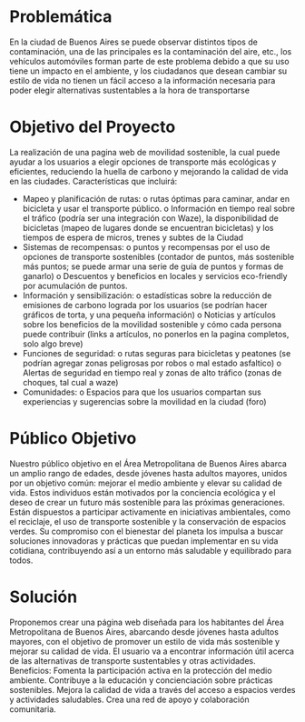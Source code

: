 # Problemática
En la ciudad de Buenos Aires se puede observar distintos tipos de contaminación, una de las principales es la contaminación del aire, etc., los vehículos automóviles forman parte de este problema debido a que su uso tiene un impacto en el ambiente, y los ciudadanos que desean cambiar su estilo de vida no tienen un fácil acceso a la información necesaria para poder elegir alternativas sustentables a la hora de transportarse


# Objetivo del Proyecto
La realización de una pagina web de movilidad sostenible, la cual puede ayudar a los
usuarios a elegir opciones de transporte más ecológicas y eficientes, reduciendo la
huella de carbono y mejorando la calidad de vida en las ciudades.
Características que incluirá:
-  Mapeo y planificación de rutas:
o rutas óptimas para caminar, andar en bicicleta y usar el transporte
público.
o Información en tiempo real sobre el tráfico (podría ser una
integración con Waze), la disponibilidad de bicicletas (mapeo de
lugares donde se encuentran bicicletas) y los tiempos de espera de
micros, trenes y subtes de la Ciudad
-  Sistemas de recompensas:
o puntos y recompensas por el uso de opciones de transporte sostenibles
(contador de puntos, más sostenible más puntos; se puede armar una
serie de guía de puntos y formas de ganarlo)
o Descuentos y beneficios en locales y servicios eco-friendly por acumulación de
puntos.
-  Información y sensibilización:
o estadísticas sobre la reducción de emisiones de carbono lograda por
los usuarios (se podrían hacer gráficos de torta, y una pequeña
información)
o Noticias y artículos sobre los beneficios de la movilidad sostenible y
cómo cada persona puede contribuir (links a artículos, no ponerlos
en la pagina completos, solo algo breve)
-  Funciones de seguridad:
o rutas seguras para bicicletas y peatones (se podrían agregar zonas
peligrosas por robos o mal estado asfaltico)
o Alertas de seguridad en tiempo real y zonas de alto tráfico (zonas de
choques, tal cual a waze)
-  Comunidades:
o Espacios para que los usuarios compartan sus experiencias y
sugerencias sobre la movilidad en la ciudad (foro)


# Público Objetivo
Nuestro público objetivo en el Área Metropolitana de Buenos Aires abarca un amplio rango de edades, desde jóvenes hasta adultos mayores, unidos por un objetivo común: mejorar el medio ambiente y elevar su calidad de vida. Estos individuos están motivados por la conciencia ecológica y el deseo de crear un futuro más sostenible para las próximas generaciones. Están dispuestos a participar activamente en iniciativas ambientales, como el reciclaje, el uso de transporte sostenible y la conservación de espacios verdes. Su compromiso con el bienestar del planeta los impulsa a buscar soluciones innovadoras y prácticas que puedan implementar en su vida cotidiana, contribuyendo así a un entorno más saludable y equilibrado para todos.

# Solución
Proponemos crear una página web diseñada para los habitantes del Área Metropolitana de Buenos Aires, abarcando desde jóvenes hasta adultos mayores, con el objetivo de promover un estilo de vida más sostenible y mejorar su calidad de vida. El usuario va a encontrar
información útil acerca de las alternativas de transporte sustentables y otras actividades. 
Beneficios:
Fomenta la participación activa en la protección del medio ambiente.
Contribuye a la educación y concienciación sobre prácticas sostenibles.
Mejora la calidad de vida a través del acceso a espacios verdes y actividades saludables.
Crea una red de apoyo y colaboración comunitaria.

